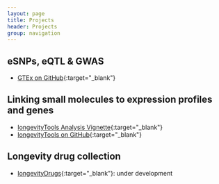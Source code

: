 ```yaml
---
layout: page
title: Projects
header: Projects
group: navigation
---
```


## eSNPs, eQTL & GWAS

* [GTEx on GitHub](https://github.com/DanielEvansLab/GTEx){:target="_blank"}

## Linking small molecules to expression profiles and genes

* [longevityTools Analysis Vignette](https://htmlpreview.github.io/?https://github.com/tgirke/longevityTools/blob/master/vignettes/longevityTools.html){:target="_blank"}
* [longevityTools on GitHub](https://github.com/tgirke/longevityTools){:target="_blank"}

## Longevity drug collection 

* [longevityDrugs](http://bioconductor.org/packages/devel/bioc/html/longevityDrugs.html){:target="_blank"}: under development
